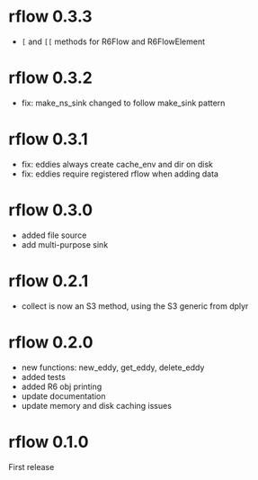 # rflow 0.3.3

- `[` and `[[` methods for R6Flow and R6FlowElement


# rflow 0.3.2

- fix: make_ns_sink changed to follow make_sink pattern


# rflow 0.3.1

- fix: eddies always create cache_env and dir on disk
- fix: eddies require registered rflow when adding data


# rflow 0.3.0

- added file source
- add multi-purpose sink


# rflow 0.2.1

- collect is now an S3 method, using the S3 generic from dplyr


# rflow 0.2.0

- new functions: new_eddy, get_eddy, delete_eddy
- added tests
- added R6 obj printing
- update documentation
- update memory and disk caching issues


# rflow 0.1.0

First release
